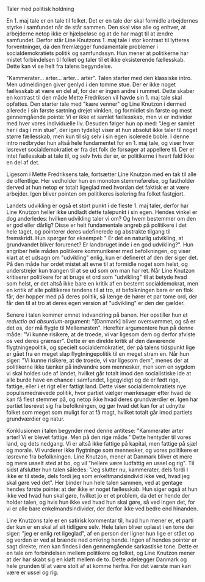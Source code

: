 Taler med politisk holdning

En 1. maj tale er en tale til folket. Det er en tale der skal formidle
arbejdernes styrke i samfundet når de står sammen. Den skal vise alle og
enhver, at arbejderne netop ikke er hjælpeløse og at de har magt til at
ændre samfundet. Derfor står Line Knutzons 1. maj tale i stor kontrast
til lytteres forventninger, da den fremlægger fundamentale problemer i
socialdemokratiets politik og samfundssyn. Hun mener at politikerne har
mistet forbindelsen til folket og taler til et ikke eksisterende
fællesskab. Dette kan vi se helt fra talens begyndelse.

"Kammerater... arter... arter... arter". Talen starter med den klassiske
intro. Men udmeldingen giver genlyd i den tomme stue. Der er ikke noget
fællesskab at være en del af, for der er ingen andre i rummet. Dette
skaber en kontrast til den måde Mette Fredriksen vil havde sin 1. maj
tale skal opfattes. Den starter tale med "kære venner" og Line Knutzon i
dermed allerede i sin første sætning drejet vinklen, og formidlet sin
første og mest gennemgående pointe: Vi er ikke et samlet fællesskab, men
vi er individer med hver vores individuelle liv. Desuden følger hun op
med: "Jeg er samlet her i dag i min stue", der igen tydeligt viser at
hun absolut ikke taler til noget større fællesskab, men kun til sig selv
i sin egen isolerede boble. I denne intro nedbryder hun altså hele
fundamentet for en 1. maj tale, og viser hvor løsrevet socialdemokratiet
er fra det folk de forsøger at appellere til. Der er intet fællesskab at
tale til, og selv hvis der er, er politikerne i hvert fald ikke en del
af det.

Ligesom i Mette Fredriksens tale, fortsætter Line Knutzon med en tak til
alle de offentlige. Her vedholder hun en monoton stemmeførelse, og
fastholder derved at hun netop er totalt ligeglad med hvordan det
faktisk er at være arbejder. Igen bliver pointen om politikeres
isolering fra folket fastgjort.

Landets udvikling er også et stort punkt i de fleste 1. maj taler,
derfor har Line Knutzon heller ikke undladt dette talepunkt i sin egen.
Hendes vinkel er dog anderledes: hvilken udvikling taler vi om? Og hvem
bestemmer om den er god eller dårlig? Disse er helt fundamentale angreb
på politikere i det hele taget, og pointerer deres udefinerede og
abstrakte tilgang til fremskridt. Hun spørger for eksempel: " Er det en
naturlig udvikling, at grundvandet bliver forurenet? Er landbruget inde
i en god udvikling?". Hun angriber hele måden politikere kommunikerer
med befolkningen, og viser klart at et udsagn om "udvikling" enlig, kun
er defineret af den der siger det. På den måde har ordet mistet alt evne
til at formidle noget som helst, og understrejer kun trangen til at se
ud som om man har ret. Når Line Knutzon kritiserer politikere for at
bruge et ord som "udvikling" til at betyde hvad som helst, er det altså
ikke bare en kritik af en bestemt socialdemokrat, men en kritik af alle
politikeres tendens til at tro, at befolkningen bare er en flok får, der
hopper med på deres politik, så længe de hører et par tome ord, der får
den til at tro at deres egen version af "udvikling" er den der gælder.

Senere i talen kommer emnet indvandring på banen. Her opstiller hun et
*reductio ad absurdum*-argument: "\[Danmark\] bliver oversvømmet, og så
er det os, der må flygte til Mellemøsten". Herefter argumentere hun på
denne måde: "Vi kunne risikere, at de troede, vi var ligesom dem og
derfor afviste os ved deres grænser". Dette er en direkte kritik af den
daværende flygtningepolitik, og specielt socialdemokratiet, der på
talens tidspunkt lige er gået fra en meget slap flygtningepolitik til en
meget stram en. Når hun siger: "Vi kunne risikere, at de troede, vi var
ligesom dem", menes der at politikerne ikke tænker på indvandre som
mennesker, men som en sygdom vi skal holdes ude af landet, hvilket går
totalt imod den socialistiske ide at alle burde have en chance i
samfundet, ligegyldigt og de er født rige, fattige, eller i et rigt
eller fattigt land. Dette viser socialdemokratiets nye populismedrævede
politik, hvor partiet vælger mærkesager efter hvad de kan få flest
stemmer på, og netop ikke hvad deres grundværdier er. Igen har partiet
løsrevet sig fra befolkningen, og gør hvad det kan for at udnytte folket
som meget som muligt for at få magt, hvilket totalt går imod partiets
grundværdier og natur.

Konklusionen i talen begynder med denne antitese: "Kammerater arter
arter! Vi er blevet fattige. Men på den rige måde." Dette hentyder til
vores land, og dets nedgang. Vi er altså ikke fattige på kapital, men
fattige på sjæl og morale. Vi vurderer ikke flygtninge som mennesker, og
vores politikere er løsrevne fra befolkningen. Line Knutzon, mener at
Danmark bliver et mere og mere usselt sted at bo, og vil "hellere være
ludfattig en ussel og rig". Til sidst afslutter hun talen således: "Jeg
slutter nu, kammerater, dels fordi I ikke er til stede, dels fordi jeg
som enkeltmandsindivid ikke ved, hvad jeg skal gøre ved det". Her binder
hun hele talen sammen, ved at gentage hendes første pointe: at der ikke
er noget fællesskab. Hun siger også at hun ikke ved hvad hun skal gøre,
hvilket jo er et problem, da det er hende der holder talen, og hvis hun
ikke ved hvad hun skal gøre, så ved ingen det, for vi er alle bare
enkelmandsindivider, der derfor ikke ved bedre end hinanden.

Line Knutzons tale er en satirisk kommentar til, hvad hun mener er, et
parti der kun er en skal af sit tidligere selv. Hele talen bliver oplæst
i en tone der siger: "jeg er enlig ret ligeglad", af en person der
ligner hun lige er stået op og verden er ved at brænde ned omkring
hende. Ingen af hendes pointer er sagt direkte, men kan findes i den
gennemgående sarkastiske tone. Dette er en tale om forbindelsen mellem
politikere og folket, og Line Knutzon mener at der har skabt sig en
kløft mellem de to. Dette ødelægger Danmark og hele grunden til at være
stolt af at komme herfra. For det værste man kan være er ussel og rig.
